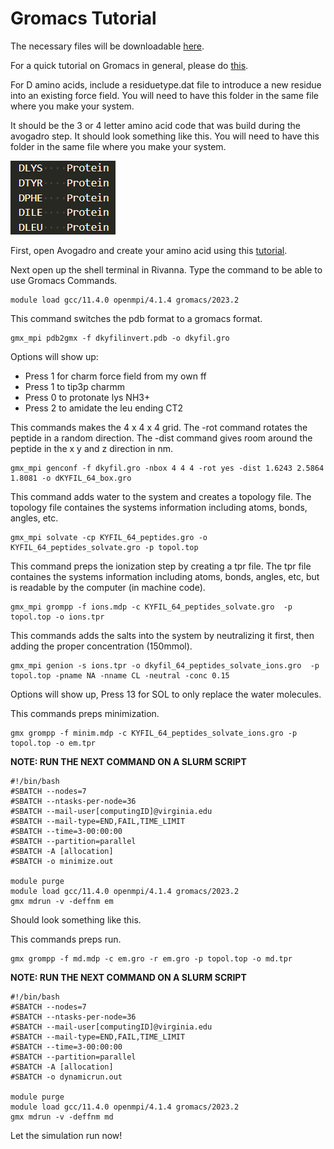 # Gromacs Tutorial

The necessary files will be downloadable [here](https://drive.google.com/drive/folders/1jqYImmEjs-hWhx8nukfLdDuEJOevQhQ5?usp=sharing).

For a quick tutorial on Gromacs in general, please do [this](http://www.mdtutorials.com/gmx/lysozyme/01_pdb2gmx.html).

For D amino acids, include a residuetype.dat file to introduce a new residue into an existing force field. You will need to have this folder in the same file where you make your system.

It should be the 3 or 4 letter amino acid code that was build during the avogadro step. It should look something like this. You will need to have this folder in the same file where you make your system.

![dat](images/newresidues_indat.png)

First, open Avogadro and create your amino acid using this [tutorial](tutorial_avogadro.md).

Next open up the shell terminal in Rivanna. Type the command to be able to use Gromacs Commands.

```gromacs
module load gcc/11.4.0 openmpi/4.1.4 gromacs/2023.2
```
This command switches the pdb format to a gromacs format.

```gromacs
gmx_mpi pdb2gmx -f dkyfilinvert.pdb -o dkyfil.gro
```

Options will show up:
* Press 1 for charm force field from my own ff
* Press 1 to tip3p charmm 
* Press 0 to protonate lys NH3+
* Press 2 to amidate the leu ending CT2 

This commands makes the 4 x 4 x 4 grid. The -rot command rotates the peptide in a random direction. The -dist command gives room around the peptide in the x y and z direction in nm.

```gromacs
gmx_mpi genconf -f dkyfil.gro -nbox 4 4 4 -rot yes -dist 1.6243 2.5864 1.8081 -o dKYFIL_64_box.gro
```

This command adds water to the system and creates a topology file. The topology file containes the systems information including atoms, bonds, angles, etc. 

```gromacs
gmx_mpi solvate -cp KYFIL_64_peptides.gro -o KYFIL_64_peptides_solvate.gro -p topol.top
```

This command preps the ionization step by creating a tpr file. The tpr file containes the systems information including atoms, bonds, angles, etc, but is readable by the computer (in machine code).

```gromacs
gmx_mpi grompp -f ions.mdp -c KYFIL_64_peptides_solvate.gro  -p topol.top -o ions.tpr
```

This commands adds the salts into the system by neutralizing it first, then adding the proper concentration (150mmol). 

```gromacs
gmx_mpi genion -s ions.tpr -o dkyfil_64_peptides_solvate_ions.gro  -p topol.top -pname NA -nname CL -neutral -conc 0.15
```

Options will show up, Press 13 for SOL to only replace the water molecules.

This commands preps minimization. 

```gromacs
gmx grompp -f minim.mdp -c KYFIL_64_peptides_solvate_ions.gro -p topol.top -o em.tpr
```
**NOTE: RUN THE NEXT COMMAND ON A SLURM SCRIPT**

```gromacs
#!/bin/bash
#SBATCH --nodes=7
#SBATCH --ntasks-per-node=36
#SBATCH --mail-user[computingID]@virginia.edu
#SBATCH --mail-type=END,FAIL,TIME_LIMIT
#SBATCH --time=3-00:00:00
#SBATCH --partition=parallel
#SBATCH -A [allocation]
#SBATCH -o minimize.out

module purge
module load gcc/11.4.0 openmpi/4.1.4 gromacs/2023.2
gmx mdrun -v -deffnm em
```

Should look something like this.

This commands preps run. 

```gromacs
gmx grompp -f md.mdp -c em.gro -r em.gro -p topol.top -o md.tpr
```
**NOTE: RUN THE NEXT COMMAND ON A SLURM SCRIPT**

```gromacs
#!/bin/bash
#SBATCH --nodes=7
#SBATCH --ntasks-per-node=36
#SBATCH --mail-user[computingID]@virginia.edu
#SBATCH --mail-type=END,FAIL,TIME_LIMIT
#SBATCH --time=3-00:00:00
#SBATCH --partition=parallel
#SBATCH -A [allocation]
#SBATCH -o dynamicrun.out

module purge
module load gcc/11.4.0 openmpi/4.1.4 gromacs/2023.2
gmx mdrun -v -deffnm md
```

Let the simulation run now! 

